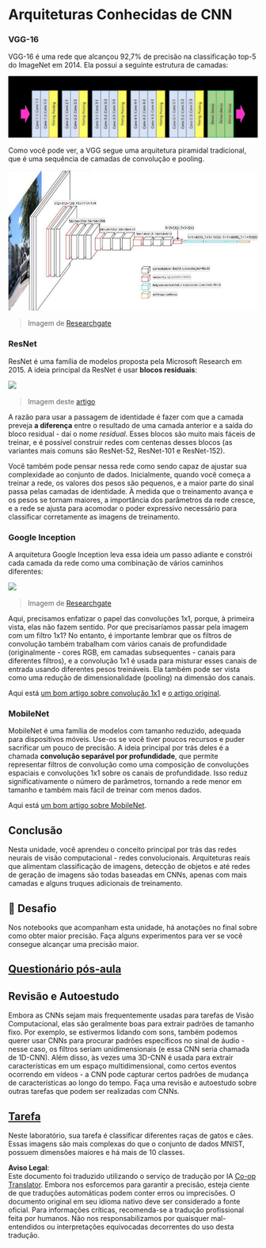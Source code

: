 <!--
CO_OP_TRANSLATOR_METADATA:
{
  "original_hash": "2f7b97b375358cb51a1e098df306bf73",
  "translation_date": "2025-08-26T09:33:07+00:00",
  "source_file": "lessons/4-ComputerVision/07-ConvNets/CNN_Architectures.md",
  "language_code": "br"
}
-->
# Arquiteturas Conhecidas de CNN

### VGG-16

VGG-16 é uma rede que alcançou 92,7% de precisão na classificação top-5 do ImageNet em 2014. Ela possui a seguinte estrutura de camadas:

![Camadas do ImageNet](../../../../../translated_images/vgg-16-arch1.d901a5583b3a51baeaab3e768567d921e5d54befa46e1e642616c5458c934028.br.jpg)

Como você pode ver, a VGG segue uma arquitetura piramidal tradicional, que é uma sequência de camadas de convolução e pooling.

![Pirâmide do ImageNet](../../../../../translated_images/vgg-16-arch.64ff2137f50dd49fdaa786e3f3a975b3f22615efd13efb19c5d22f12e01451a1.br.jpg)

> Imagem de [Researchgate](https://www.researchgate.net/figure/Vgg16-model-structure-To-get-the-VGG-NIN-model-we-replace-the-2-nd-4-th-6-th-7-th_fig2_335194493)

### ResNet

ResNet é uma família de modelos proposta pela Microsoft Research em 2015. A ideia principal da ResNet é usar **blocos residuais**:

<img src="images/resnet-block.png" width="300"/>

> Imagem deste [artigo](https://arxiv.org/pdf/1512.03385.pdf)

A razão para usar a passagem de identidade é fazer com que a camada preveja **a diferença** entre o resultado de uma camada anterior e a saída do bloco residual - daí o nome *residual*. Esses blocos são muito mais fáceis de treinar, e é possível construir redes com centenas desses blocos (as variantes mais comuns são ResNet-52, ResNet-101 e ResNet-152).

Você também pode pensar nessa rede como sendo capaz de ajustar sua complexidade ao conjunto de dados. Inicialmente, quando você começa a treinar a rede, os valores dos pesos são pequenos, e a maior parte do sinal passa pelas camadas de identidade. À medida que o treinamento avança e os pesos se tornam maiores, a importância dos parâmetros da rede cresce, e a rede se ajusta para acomodar o poder expressivo necessário para classificar corretamente as imagens de treinamento.

### Google Inception

A arquitetura Google Inception leva essa ideia um passo adiante e constrói cada camada da rede como uma combinação de vários caminhos diferentes:

<img src="images/inception.png" width="400"/>

> Imagem de [Researchgate](https://www.researchgate.net/figure/Inception-module-with-dimension-reductions-left-and-schema-for-Inception-ResNet-v1_fig2_355547454)

Aqui, precisamos enfatizar o papel das convoluções 1x1, porque, à primeira vista, elas não fazem sentido. Por que precisaríamos passar pela imagem com um filtro 1x1? No entanto, é importante lembrar que os filtros de convolução também trabalham com vários canais de profundidade (originalmente - cores RGB, em camadas subsequentes - canais para diferentes filtros), e a convolução 1x1 é usada para misturar esses canais de entrada usando diferentes pesos treináveis. Ela também pode ser vista como uma redução de dimensionalidade (pooling) na dimensão dos canais.

Aqui está [um bom artigo sobre convolução 1x1](https://medium.com/analytics-vidhya/talented-mr-1x1-comprehensive-look-at-1x1-convolution-in-deep-learning-f6b355825578) e [o artigo original](https://arxiv.org/pdf/1312.4400.pdf).

### MobileNet

MobileNet é uma família de modelos com tamanho reduzido, adequada para dispositivos móveis. Use-os se você tiver poucos recursos e puder sacrificar um pouco de precisão. A ideia principal por trás deles é a chamada **convolução separável por profundidade**, que permite representar filtros de convolução como uma composição de convoluções espaciais e convoluções 1x1 sobre os canais de profundidade. Isso reduz significativamente o número de parâmetros, tornando a rede menor em tamanho e também mais fácil de treinar com menos dados.

Aqui está [um bom artigo sobre MobileNet](https://medium.com/analytics-vidhya/image-classification-with-mobilenet-cc6fbb2cd470).

## Conclusão

Nesta unidade, você aprendeu o conceito principal por trás das redes neurais de visão computacional - redes convolucionais. Arquiteturas reais que alimentam classificação de imagens, detecção de objetos e até redes de geração de imagens são todas baseadas em CNNs, apenas com mais camadas e alguns truques adicionais de treinamento.

## 🚀 Desafio

Nos notebooks que acompanham esta unidade, há anotações no final sobre como obter maior precisão. Faça alguns experimentos para ver se você consegue alcançar uma precisão maior.

## [Questionário pós-aula](https://ff-quizzes.netlify.app/en/ai/quiz/14)

## Revisão e Autoestudo

Embora as CNNs sejam mais frequentemente usadas para tarefas de Visão Computacional, elas são geralmente boas para extrair padrões de tamanho fixo. Por exemplo, se estivermos lidando com sons, também podemos querer usar CNNs para procurar padrões específicos no sinal de áudio - nesse caso, os filtros seriam unidimensionais (e essa CNN seria chamada de 1D-CNN). Além disso, às vezes uma 3D-CNN é usada para extrair características em um espaço multidimensional, como certos eventos ocorrendo em vídeos - a CNN pode capturar certos padrões de mudança de características ao longo do tempo. Faça uma revisão e autoestudo sobre outras tarefas que podem ser realizadas com CNNs.

## [Tarefa](lab/README.md)

Neste laboratório, sua tarefa é classificar diferentes raças de gatos e cães. Essas imagens são mais complexas do que o conjunto de dados MNIST, possuem dimensões maiores e há mais de 10 classes.

**Aviso Legal**:  
Este documento foi traduzido utilizando o serviço de tradução por IA [Co-op Translator](https://github.com/Azure/co-op-translator). Embora nos esforcemos para garantir a precisão, esteja ciente de que traduções automáticas podem conter erros ou imprecisões. O documento original em seu idioma nativo deve ser considerado a fonte oficial. Para informações críticas, recomenda-se a tradução profissional feita por humanos. Não nos responsabilizamos por quaisquer mal-entendidos ou interpretações equivocadas decorrentes do uso desta tradução.